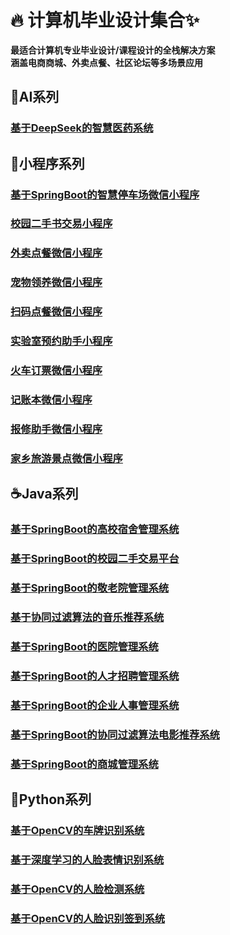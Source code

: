 # 🔥 计算机毕业设计集合✨

**最适合计算机专业毕业设计/课程设计的全栈解决方案**  
**涵盖电商商城、外卖点餐、社区论坛等多场景应用**

## 🤖AI系列
### [基于DeepSeek的智慧医药系统](https://helloubi.com/project/31)

## 📱小程序系列
### [基于SpringBoot的智慧停车场微信小程序](https://helloubi.com/project/28)
### [校园二手书交易小程序](https://helloubi.com/project/5)
### [外卖点餐微信小程序](https://helloubi.com/project/7)
### [宠物领养微信小程序](https://helloubi.com/project/14)
### [扫码点餐微信小程序](https://helloubi.com/project/13)
### [实验室预约助手小程序](https://helloubi.com/project/6)
### [火车订票微信小程序](https://helloubi.com/project/19)
### [记账本微信小程序](https://helloubi.com/project/24)
### [报修助手微信小程序](https://helloubi.com/project/18)
### [家乡旅游景点微信小程序](https://helloubi.com/project/17)


## ☕Java系列
### [基于SpringBoot的高校宿舍管理系统](https://helloubi.com/project/16)
### [基于SpringBoot的校园二手交易平台](https://helloubi.com/project/11)
### [基于SpringBoot的敬老院管理系统](https://helloubi.com/project/27)
### [基于协同过滤算法的音乐推荐系统](https://helloubi.com/project/26)
### [基于SpringBoot的医院管理系统](https://helloubi.com/project/15)
### [基于SpringBoot的人才招聘管理系统](https://helloubi.com/project/12)
### [基于SpringBoot的企业人事管理系统](https://helloubi.com/project/10)
### [基于SpringBoot的协同过滤算法电影推荐系统](https://helloubi.com/project/29)
### [基于SpringBoot的商城管理系统](https://helloubi.com/project/30)


## 🐍Python系列
### [基于OpenCV的车牌识别系统](https://helloubi.com/project/3)
### [基于深度学习的人脸表情识别系统](https://helloubi.com/project/9)
### [基于OpenCV的人脸检测系统](https://helloubi.com/project/8)
### [基于OpenCV的人脸识别签到系统](https://helloubi.com/project/25)
